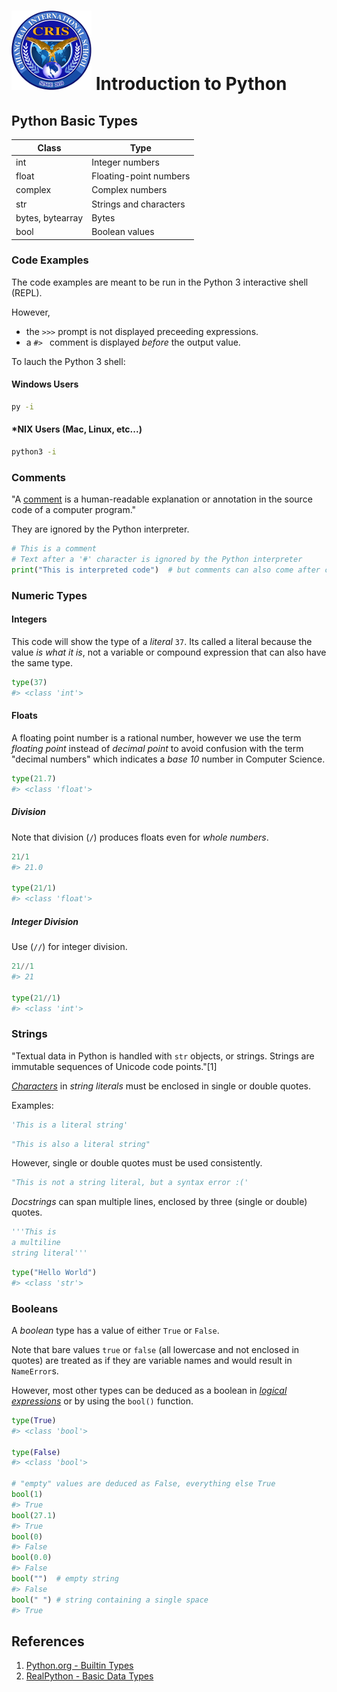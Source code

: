 # ![Chiang Rai International School](../images/logo.png?raw=true) Introduction to Python

## Python Basic Types

| Class            | Type                   |
|------------------|------------------------|
| int              | Integer numbers        |
| float            | Floating-point numbers |
| complex          | Complex numbers        |
| str              | Strings and characters |
| bytes, bytearray | Bytes                  |
| bool             | Boolean values         |

### Code Examples

The code examples are meant to be run in the Python 3 interactive shell (REPL).

However,

* the `>>>` prompt is not displayed preceeding expressions.
* a `#> ` comment is displayed *before* the output value.

To lauch the Python 3 shell:

#### Windows Users

```bash
py -i
```

#### *NIX Users (Mac, Linux, etc...)

```bash
python3 -i
```

### Comments

"A [comment](https://en.wikipedia.org/wiki/Comment_(computer_programming)#Python) is a human-readable explanation or annotation in the source code of a computer program."

They are ignored by the Python interpreter.

```python
# This is a comment
# Text after a '#' character is ignored by the Python interpreter
print("This is interpreted code")  # but comments can also come after code on the same line
```

### Numeric Types

#### Integers

This code will show the type of a *literal* `37`. Its called a literal because the value *is what it is*, not a variable or compound expression that can also have the same type.

```python
type(37)
#> <class 'int'>
```

#### Floats

A floating point number is a rational number, however we use the term *floating point*
instead of *decimal point* to avoid confusion with the term "decimal numbers" which
indicates a *base 10* number in Computer Science.

```python
type(21.7)
#> <class 'float'>
```

##### Division

Note that division (`/`) produces floats even for *whole numbers*.

```python
21/1
#> 21.0

type(21/1)
#> <class 'float'>
```

##### Integer Division

Use (`//`) for integer division.

```python
21//1
#> 21

type(21//1)
#> <class 'int'>
```

### Strings

"Textual data in Python is handled with `str` objects, or strings. Strings are immutable sequences of Unicode code points."[1]

[*Characters*](https://en.wikipedia.org/wiki/Character_(computing)) in *string literals* must be enclosed in single or double quotes.

Examples:

```python
'This is a literal string'
```

```python
"This is also a literal string"
```

However, single or double quotes must be used consistently.

```python
"This is not a string literal, but a syntax error :('
```

*Docstrings* can span multiple lines, enclosed by three (single or double) quotes.

```python
'''This is
a multiline
string literal'''
```

```python
type("Hello World")
#> <class 'str'>
```

### Booleans

A *boolean* type has a value of either `True` or `False`.

Note that bare values `true` or `false` (all lowercase and not enclosed in quotes) are
treated as if they are variable names and would result in `NameError`s.

However, most other types can be deduced as a boolean in [*logical expressions*](https://realpython.com/python-operators-expressions/#boolean-operators-and-expressions-in-python) or by using the `bool()` function.

```python
type(True)
#> <class 'bool'>

type(False)
#> <class 'bool'>

# "empty" values are deduced as False, everything else True
bool(1)
#> True
bool(27.1)
#> True
bool(0)
#> False
bool(0.0)
#> False
bool("")  # empty string
#> False
bool(" ") # string containing a single space
#> True
```

## References

1. [Python.org - Builtin Types](https://docs.python.org/3/library/stdtypes.html)
2. [RealPython - Basic Data Types](https://realpython.com/python-data-types/)
